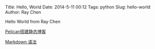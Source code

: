 Title: Hello, World
Date: 2014-5-11 00:12
Tags: python
Slug: hello-world
Author: Ray Chen

Hello World from Ray Chen


[Pelican搭建静态博客](http://www.dongxf.com/3_Build_Personal_Blog_With_Pelican_And_GitHub_Pages.html)

[Markdown 语法](http://wowubuntu.com/markdown/)

